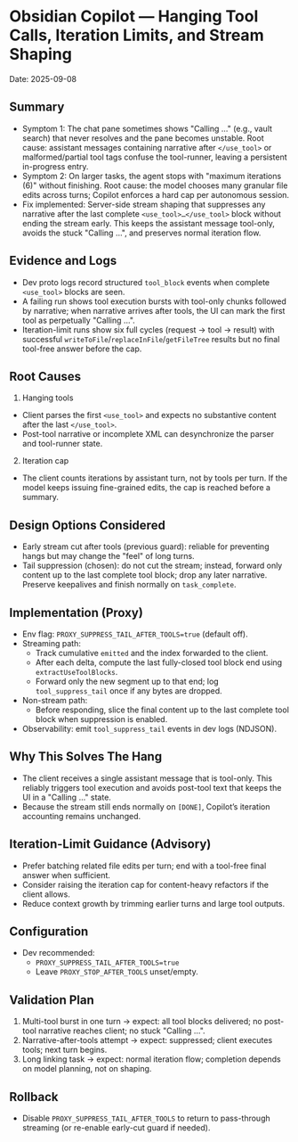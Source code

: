 # Obsidian Copilot — Hanging Tool Calls, Iteration Limits, and Stream Shaping

Date: 2025-09-08

## Summary

- Symptom 1: The chat pane sometimes shows "Calling …" (e.g., vault search) that never resolves and the pane becomes unstable. Root cause: assistant messages containing narrative after `</use_tool>` or malformed/partial tool tags confuse the tool-runner, leaving a persistent in-progress entry.
- Symptom 2: On larger tasks, the agent stops with "maximum iterations (6)" without finishing. Root cause: the model chooses many granular file edits across turns; Copilot enforces a hard cap per autonomous session.
- Fix implemented: Server-side stream shaping that suppresses any narrative after the last complete `<use_tool>…</use_tool>` block without ending the stream early. This keeps the assistant message tool-only, avoids the stuck "Calling …", and preserves normal iteration flow.

## Evidence and Logs

- Dev proto logs record structured `tool_block` events when complete `<use_tool>` blocks are seen.
- A failing run shows tool execution bursts with tool-only chunks followed by narrative; when narrative arrives after tools, the UI can mark the first tool as perpetually "Calling …".
- Iteration-limit runs show six full cycles (request → tool → result) with successful `writeToFile`/`replaceInFile`/`getFileTree` results but no final tool-free answer before the cap.

## Root Causes

1) Hanging tools
- Client parses the first `<use_tool>` and expects no substantive content after the last `</use_tool>`.
- Post-tool narrative or incomplete XML can desynchronize the parser and tool-runner state.

2) Iteration cap
- The client counts iterations by assistant turn, not by tools per turn. If the model keeps issuing fine-grained edits, the cap is reached before a summary.

## Design Options Considered

- Early stream cut after tools (previous guard): reliable for preventing hangs but may change the "feel" of long turns.
- Tail suppression (chosen): do not cut the stream; instead, forward only content up to the last complete tool block; drop any later narrative. Preserve keepalives and finish normally on `task_complete`.

## Implementation (Proxy)

- Env flag: `PROXY_SUPPRESS_TAIL_AFTER_TOOLS=true` (default off).
- Streaming path:
  - Track cumulative `emitted` and the index forwarded to the client.
  - After each delta, compute the last fully-closed tool block end using `extractUseToolBlocks`.
  - Forward only the new segment up to that end; log `tool_suppress_tail` once if any bytes are dropped.
- Non-stream path:
  - Before responding, slice the final content up to the last complete tool block when suppression is enabled.
- Observability: emit `tool_suppress_tail` events in dev logs (NDJSON).

## Why This Solves The Hang

- The client receives a single assistant message that is tool-only. This reliably triggers tool execution and avoids post-tool text that keeps the UI in a "Calling …" state.
- Because the stream still ends normally on `[DONE]`, Copilot’s iteration accounting remains unchanged.

## Iteration-Limit Guidance (Advisory)

- Prefer batching related file edits per turn; end with a tool-free final answer when sufficient.
- Consider raising the iteration cap for content-heavy refactors if the client allows.
- Reduce context growth by trimming earlier turns and large tool outputs.

## Configuration

- Dev recommended:
  - `PROXY_SUPPRESS_TAIL_AFTER_TOOLS=true`
  - Leave `PROXY_STOP_AFTER_TOOLS` unset/empty.

## Validation Plan

1. Multi-tool burst in one turn → expect: all tool blocks delivered; no post-tool narrative reaches client; no stuck "Calling …".
2. Narrative-after-tools attempt → expect: suppressed; client executes tools; next turn begins.
3. Long linking task → expect: normal iteration flow; completion depends on model planning, not on shaping.

## Rollback

- Disable `PROXY_SUPPRESS_TAIL_AFTER_TOOLS` to return to pass-through streaming (or re-enable early-cut guard if needed).

